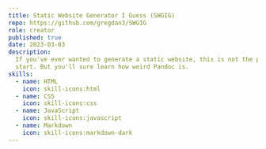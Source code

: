 ```yaml
---
title: Static Website Generator I Guess (SWGIG)
repo: https://github.com/gregdan3/SWGIG
role: creator
published: true
date: 2023-03-03
description:
  If you've ever wanted to generate a static website, this is not the place to
  start. But you'll sure learn how weird Pandoc is.
skills:
  - name: HTML
    icon: skill-icons:html
  - name: CSS
    icon: skill-icons:css
  - name: JavaScript
    icon: skill-icons:javascript
  - name: Markdown
    icon: skill-icons:markdown-dark
---
```


